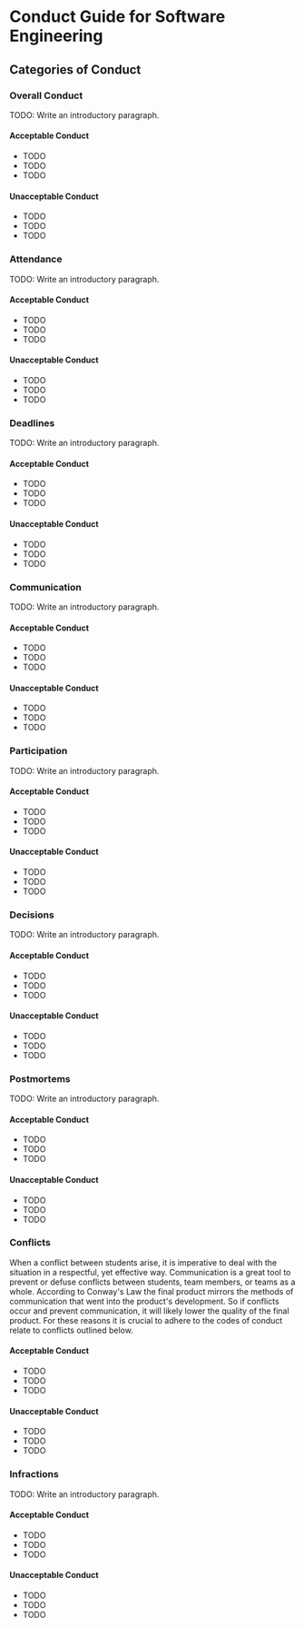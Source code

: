 # Conduct Guide for Software Engineering

## Categories of Conduct

### Overall Conduct

TODO: Write an introductory paragraph.

#### Acceptable Conduct

- TODO
- TODO
- TODO

#### Unacceptable Conduct

- TODO
- TODO
- TODO

### Attendance

TODO: Write an introductory paragraph.

#### Acceptable Conduct

- TODO
- TODO
- TODO

#### Unacceptable Conduct

- TODO
- TODO
- TODO

### Deadlines

TODO: Write an introductory paragraph.

#### Acceptable Conduct

- TODO
- TODO
- TODO

#### Unacceptable Conduct

- TODO
- TODO
- TODO

### Communication

TODO: Write an introductory paragraph.

#### Acceptable Conduct

- TODO
- TODO
- TODO

#### Unacceptable Conduct

- TODO
- TODO
- TODO

### Participation

TODO: Write an introductory paragraph.

#### Acceptable Conduct

- TODO
- TODO
- TODO

#### Unacceptable Conduct

- TODO
- TODO
- TODO

### Decisions

TODO: Write an introductory paragraph.

#### Acceptable Conduct

- TODO
- TODO
- TODO

#### Unacceptable Conduct

- TODO
- TODO
- TODO

### Postmortems

TODO: Write an introductory paragraph.

#### Acceptable Conduct

- TODO
- TODO
- TODO

#### Unacceptable Conduct

- TODO
- TODO
- TODO

### Conflicts

When a conflict between students arise, it is imperative to deal with the situation in a respectful, yet effective way. Communication is a great tool to prevent or defuse conflicts between students, team members, or teams as a whole. According to Conway's Law the final product mirrors the methods of communication that went into the product's development. So if conflicts occur and prevent communication, it will likely lower the quality of the final product. For these reasons it is crucial to adhere to the codes of conduct relate to conflicts outlined below.

#### Acceptable Conduct

- TODO
- TODO
- TODO

#### Unacceptable Conduct

- TODO
- TODO
- TODO

### Infractions

TODO: Write an introductory paragraph.

#### Acceptable Conduct

- TODO
- TODO
- TODO

#### Unacceptable Conduct

- TODO
- TODO
- TODO
